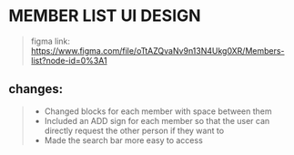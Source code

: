 # MEMBER LIST UI DESIGN
>figma link: https://www.figma.com/file/oTtAZQvaNv9n13N4Ukg0XR/Members-list?node-id=0%3A1
## changes:
> - Changed blocks for each member with space between them 
> - Included an ADD sign for each member so that the user can directly request the other person if they want to 
> - Made the search bar more easy to access 
